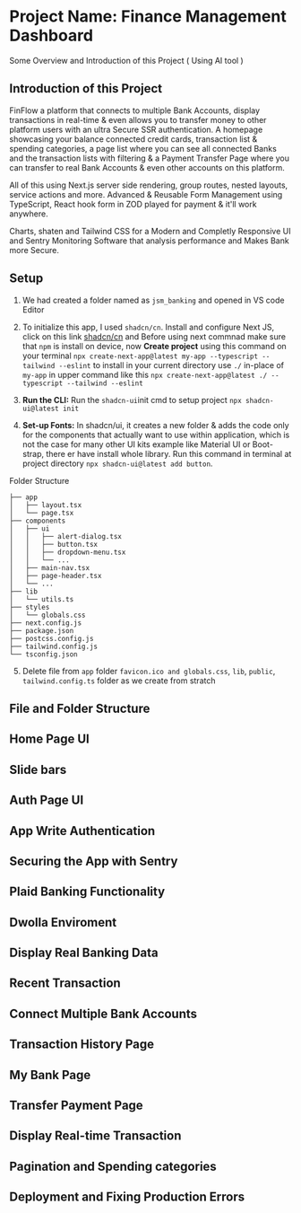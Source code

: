 # Project Name: Finance Management Dashboard

Some Overview and Introduction of this Project ( Using AI tool )

## Introduction of this Project

FinFlow a platform that connects to multiple Bank Accounts, display transactions in real-time & even allows you to transfer money to other platform users with an ultra Secure SSR authentication. A homepage showcasing your balance connected credit cards, transaction list & spending categories, a page list where you can see all connected Banks and the transaction lists with filtering & a Payment Transfer Page where you can transfer to real Bank Accounts & even other accounts on this platform.

All of this using Next.js server side rendering, group routes, nested layouts, service actions and more. Advanced & Reusable Form Management using TypeScript,
React hook form in ZOD played for payment & it'll work anywhere.

Charts, shaten and Tailwind CSS for a Modern and Completly Responsive UI and Sentry Monitoring Software that analysis performance and Makes Bank more Secure.

## Setup

1. We had created a folder named as ``jsm_banking`` and opened in VS code Editor

2. To initialize this app, I used ``shadcn/cn``. Install and configure Next JS, click on this link [shadcn/cn](https://ui.shadcn.com/docs/installation/next) and Before using next commnad make sure that ``npm`` is install on device, now **Create project** using this command on your terminal ``npx create-next-app@latest my-app --typescript --tailwind --eslint`` to install in your current directory use ``./``  in-place of ``my-app`` in upper command like this ``npx create-next-app@latest ./ --typescript --tailwind --eslint``

3. **Run the CLI:** Run the ``shadcn-ui``init cmd to setup project ``npx shadcn-ui@latest init``

4. **Set-up Fonts:** In shadcn/ui, it creates a new folder & adds the code only for the components that actually want to use within application, which is not the case for many other UI kits example like Material UI or Boot-strap, there er have install whole library. Run this command in terminal at project directory ``npx shadcn-ui@latest add button``.

Folder Structure

```
├── app
│   ├── layout.tsx
│   └── page.tsx
├── components
│   ├── ui
│   │   ├── alert-dialog.tsx
│   │   ├── button.tsx
│   │   ├── dropdown-menu.tsx
│   │   └── ...
│   ├── main-nav.tsx
│   ├── page-header.tsx
│   └── ...
├── lib
│   └── utils.ts
├── styles
│   └── globals.css
├── next.config.js
├── package.json
├── postcss.config.js
├── tailwind.config.js
└── tsconfig.json
```
5. Delete file from ``app`` folder ``favicon.ico and globals.css``, ``lib``, ``public``, ``tailwind.config.ts`` folder as we create from stratch

## File and Folder Structure

## Home Page UI

## Slide bars

## Auth Page UI

## App Write Authentication

## Securing the App with Sentry

## Plaid Banking Functionality

## Dwolla Enviroment 

## Display Real Banking Data

## Recent Transaction

## Connect Multiple Bank Accounts

## Transaction History Page

## My Bank Page

## Transfer Payment Page

## Display Real-time Transaction

## Pagination and Spending categories

## Deployment and Fixing Production Errors